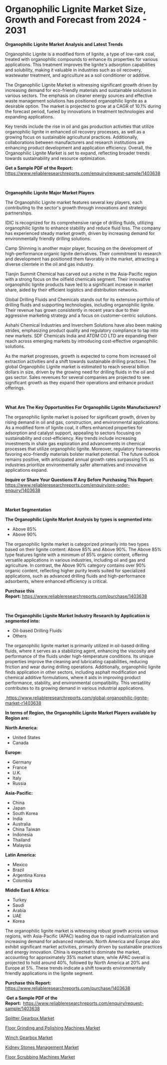 <p><h1>Organophilic Lignite Market Size, Growth and Forecast from 2024 - 2031</h1></p><p><strong>Organophilic Lignite Market Analysis and Latest Trends</strong></p>
<p><p>Organophilic Lignite is a modified form of lignite, a type of low-rank coal, treated with organophilic compounds to enhance its properties for various applications. This treatment improves the lignite's adsorption capabilities and solubility, making it valuable in industries such as oil recovery, wastewater treatment, and agriculture as a soil conditioner or additive.</p><p>The Organophilic Lignite Market is witnessing significant growth driven by increasing demand for eco-friendly materials and sustainable solutions in various sectors. The emphasis on cleaner energy sources and effective waste management solutions has positioned organophilic lignite as a desirable option. The market is projected to grow at a CAGR of 10.1% during the forecast period, fueled by innovations in treatment technologies and expanding applications.</p><p>Key trends include the rise in oil and gas production activities that utilize organophilic lignite in enhanced oil recovery processes, as well as a growing focus on sustainable agricultural practices. Additionally, collaborations between manufacturers and research institutions are enhancing product development and application efficiency. Overall, the Organophilic Lignite Market is set to expand, reflecting broader trends towards sustainability and resource optimization.</p></p>
<p><strong>Get a Sample PDF of the Report:&nbsp;</strong> <a href="https://www.reliableresearchreports.com/enquiry/request-sample/1403638?utm_campaign=24&utm_medium=2&utm_source=Github&utm_content=ia&utm_term=23102024&utm_id=organophilic-lignite">https://www.reliableresearchreports.com/enquiry/request-sample/1403638</a></p>
<p>&nbsp;</p>
<p><strong>Organophilic Lignite Major Market Players</strong></p>
<p><p>The Organophilic Lignite market features several key players, each contributing to the sector's growth through innovations and strategic partnerships. </p><p>IDIC is recognized for its comprehensive range of drilling fluids, utilizing organophilic lignite to enhance stability and reduce fluid loss. The company has experienced steady market growth, driven by increasing demand for environmentally friendly drilling solutions.</p><p>Camp Shinning is another major player, focusing on the development of high-performance organic lignite derivatives. Their commitment to research and development has positioned them favorably in the market, attracting a diverse clientele in the oil and gas industry.</p><p>Tianjin Summit Chemical has carved out a niche in the Asia-Pacific region with a strong focus on the oilfield chemicals segment. Their innovative organophilic lignite products have led to a significant increase in market share, aided by their efficient logistics and distribution networks.</p><p>Global Drilling Fluids and Chemicals stands out for its extensive portfolio of drilling fluids and supporting technologies, including organophilic lignite. Their revenue has grown consistently in recent years due to their aggressive marketing strategy and a focus on customer-centric solutions.</p><p>Ashahi Chemical Industries and Inverchem Solutions have also been making strides, emphasizing product quality and regulatory compliance to tap into new markets. SDF Chemicals India and ATDM CO LTD are expanding their reach across emerging markets by introducing cost-effective organophilic solutions.</p><p>As the market progresses, growth is expected to come from increased oil extraction activities and a shift towards sustainable drilling practices. The global Organophilic Lignite market is estimated to reach several billion dollars in size, driven by the growing need for drilling fluids in the oil and gas sector. Sales revenues for several companies are projected to see significant growth as they expand their operations and enhance product offerings.</p></p>
<p>&nbsp;</p>
<p><strong>What Are The Key Opportunities For Organophilic Lignite Manufacturers?</strong></p>
<p><p>The organophilic lignite market is poised for significant growth, driven by rising demand in oil and gas, construction, and environmental applications. As a modified form of lignite coal, it offers enhanced properties for adsorption and catalyst support, appealing to sectors focusing on sustainability and cost-efficiency. Key trends include increasing investments in shale gas exploration and advancements in chemical processes that utilize organophilic lignite. Moreover, regulatory frameworks favoring eco-friendly materials bolster market potential. The future outlook remains positive, with anticipated annual growth rates surpassing 5% as industries prioritize environmentally safer alternatives and innovative applications expand.</p></p>
<p><strong>Inquire or Share Your Questions If Any Before Purchasing This Report:</strong> <a href="https://www.reliableresearchreports.com/enquiry/pre-order-enquiry/1403638?utm_campaign=24&utm_medium=2&utm_source=Github&utm_content=ia&utm_term=23102024&utm_id=organophilic-lignite">https://www.reliableresearchreports.com/enquiry/pre-order-enquiry/1403638</a></p>
<p>&nbsp;</p>
<p><strong>Market Segmentation</strong></p>
<p><strong>The Organophilic Lignite Market Analysis by types is segmented into:</strong></p>
<p><ul><li>Above 85%</li><li>Above 90%</li></ul></p>
<p><p>The organophilic lignite market is categorized primarily into two types based on their lignite content: Above 85% and Above 90%. The Above 85% type features lignite with a minimum of 85% organic content, offering versatile applications in various industries, including oil and gas and agriculture. In contrast, the Above 90% category contains over 90% organic content, reflecting higher purity levels suited for specialized applications, such as advanced drilling fluids and high-performance adsorbents, where enhanced efficiency is critical.</p></p>
<p><strong>Purchase this Report:&nbsp;</strong><a href="https://www.reliableresearchreports.com/purchase/1403638?utm_campaign=24&utm_medium=2&utm_source=Github&utm_content=ia&utm_term=23102024&utm_id=organophilic-lignite">https://www.reliableresearchreports.com/purchase/1403638</a></p>
<p>&nbsp;</p>
<p><strong>The Organophilic Lignite Market Industry Research by Application is segmented into:</strong></p>
<p><ul><li>Oil-based Drilling Fluids</li><li>Others</li></ul></p>
<p><p>The organophilic lignite market is primarily utilized in oil-based drilling fluids, where it serves as a stabilizing agent, enhancing the viscosity and performance of the fluids under high-temperature conditions. Its unique properties improve the cleaning and lubricating capabilities, reducing friction and wear during drilling operations. Additionally, organophilic lignite finds application in other sectors, including asphalt modification and chemical additive formulations, where it aids in improving product performance, stability, and environmental compatibility. This versatility contributes to its growing demand in various industrial applications.</p></p>
<p><a href="https://www.reliableresearchreports.com/global-organophilic-lignite-market-r1403638?utm_campaign=24&utm_medium=2&utm_source=Github&utm_content=ia&utm_term=23102024&utm_id=organophilic-lignite">&nbsp;https://www.reliableresearchreports.com/global-organophilic-lignite-market-r1403638</a></p>
<p><strong>In terms of Region, the Organophilic Lignite Market Players available by Region are:</strong></p>
<p>
    <p> <strong> North America: </strong>
        <ul>
            <li>United States</li>
            <li>Canada</li>
        </ul>
        </p> 
    <p> <strong> Europe: </strong>
        <ul>
            <li>Germany</li>
            <li>France</li>
            <li>U.K.</li>
            <li>Italy</li>
            <li>Russia</li>
        </ul>
        </p> 
    <p> <strong> Asia-Pacific: </strong>
        <ul>
            <li>China</li>
            <li>Japan</li>
            <li>South Korea</li>
            <li>India</li>
            <li>Australia</li>
            <li>China Taiwan</li>
            <li>Indonesia</li>
            <li>Thailand</li>
            <li>Malaysia</li>
        </ul>
        </p> 
    <p> <strong> Latin America: </strong>
        <ul>
            <li>Mexico</li>
            <li>Brazil</li>
            <li>Argentina Korea</li>
            <li>Colombia</li>
        </ul>
        </p> 
    <p> <strong> Middle East & Africa: </strong>
        <ul>
            <li>Turkey</li>
            <li>Saudi</li>
            <li>Arabia</li>
            <li>UAE</li>
            <li>Korea</li>
        </ul>
    </p>
    </p>
<p><p>The organophilic lignite market is witnessing robust growth across various regions, with Asia-Pacific (APAC) leading due to rapid industrialization and increasing demand for advanced materials. North America and Europe also exhibit significant market activities, primarily driven by sustainable practices and energy innovation. China is expected to dominate the market, accounting for approximately 35% market share, while APAC overall is projected to hold around 40%, followed by North America at 20% and Europe at 5%. These trends indicate a shift towards environmentally friendly applications in the lignite segment.</p></p>
<p><strong>Purchase this Report: </strong><a href="https://www.reliableresearchreports.com/purchase/1403638?utm_campaign=24&utm_medium=2&utm_source=Github&utm_content=ia&utm_term=23102024&utm_id=organophilic-lignite">https://www.reliableresearchreports.com/purchase/1403638</a></p>
<p>&nbsp;<strong>Get a Sample PDF of the Report:&nbsp;&nbsp;</strong><a href="https://www.reliableresearchreports.com/enquiry/request-sample/1403638?utm_campaign=24&utm_medium=2&utm_source=Github&utm_content=ia&utm_term=23102024&utm_id=organophilic-lignite">https://www.reliableresearchreports.com/enquiry/request-sample/1403638</a></p>
<p><strong></strong></p>
<p><p><a href="https://github.com/denishaucarn/Market-Research-Report-List-1/blob/main/splitter-gearbox-market.md?utm_campaign=24&utm_medium=2&utm_source=Github&utm_content=ia&utm_term=23102024&utm_id=organophilic-lignite">Splitter Gearbox Market</a></p><p><a href="https://issuu.com/reportprime-2/docs/floor-grinding-and-polishing-machin_2985a2ae801da4?utm_campaign=24&utm_medium=2&utm_source=Github&utm_content=ia&utm_term=23102024&utm_id=organophilic-lignite">Floor Grinding and Polishing Machines Market</a></p><p><a href="https://github.com/wenonaelwil/Market-Research-Report-List-1/blob/main/winch-gearbox-market.md?utm_campaign=24&utm_medium=2&utm_source=Github&utm_content=ia&utm_term=23102024&utm_id=organophilic-lignite">Winch Gearbox Market</a></p><p><a href="https://www.linkedin.com/pulse/global-kidney-stones-management-market-share-growth-1ihxc?utm_campaign=24&utm_medium=2&utm_source=Github&utm_content=ia&utm_term=23102024&utm_id=organophilic-lignite">Kidney Stones Management Market</a></p><p><a href="https://issuu.com/reportprime-2/docs/floor-scrubbing-machines-market-siz_421893e85c8dd0?utm_campaign=24&utm_medium=2&utm_source=Github&utm_content=ia&utm_term=23102024&utm_id=organophilic-lignite">Floor Scrubbing Machines Market</a></p></p>